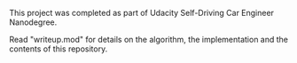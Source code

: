 This project was completed as part of Udacity Self-Driving Car Engineer Nanodegree.

Read "writeup.mod" for details on the algorithm, the implementation and the contents of this repository.
